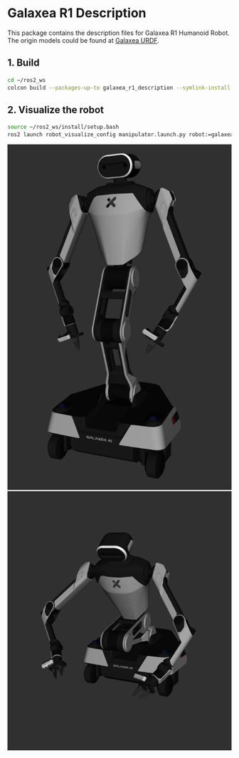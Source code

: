 # Galaxea R1 Description

This package contains the description files for Galaxea R1 Humanoid Robot. The origin models could be found at [Galaxea URDF](https://github.com/userguide-galaxea/URDF).

## 1. Build
```bash
cd ~/ros2_ws
colcon build --packages-up-to galaxea_r1_description --symlink-install
```

## 2. Visualize the robot

```bash
source ~/ros2_ws/install/setup.bash
ros2 launch robot_visualize_config manipulator.launch.py robot:=galaxea_r1
```

![Galaxea R1](../../.images/galaxea_r1.png)
![Galaxea R1_Down](../../.images/galaxea_r1_down.png)